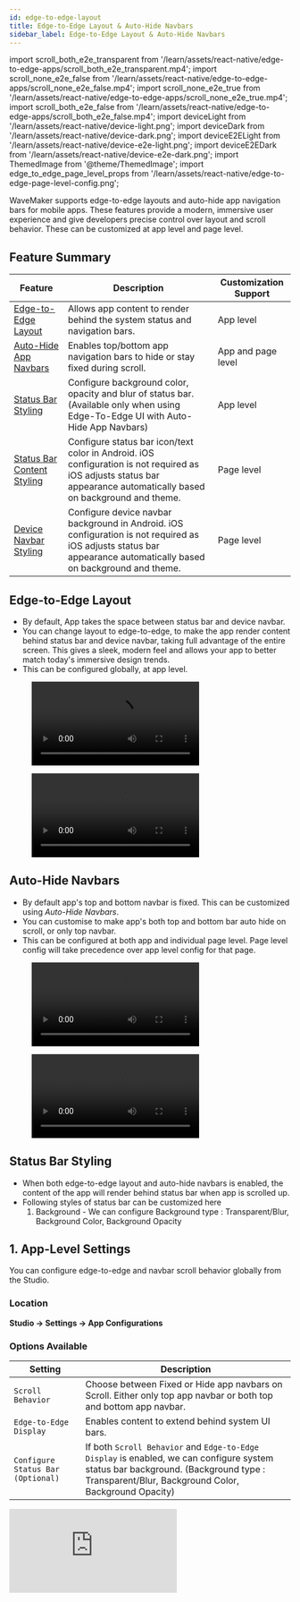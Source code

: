 ```yaml
---
id: edge-to-edge-layout
title: Edge-to-Edge Layout & Auto-Hide Navbars
sidebar_label: Edge-to-Edge Layout & Auto-Hide Navbars
---
```


import scroll_both_e2e_transparent from '/learn/assets/react-native/edge-to-edge-apps/scroll_both_e2e_transparent.mp4';
import scroll_none_e2e_false from '/learn/assets/react-native/edge-to-edge-apps/scroll_none_e2e_false.mp4';
import scroll_none_e2e_true from '/learn/assets/react-native/edge-to-edge-apps/scroll_none_e2e_true.mp4';
import scroll_both_e2e_false from '/learn/assets/react-native/edge-to-edge-apps/scroll_both_e2e_false.mp4';
import deviceLight from '/learn/assets/react-native/device-light.png';
import deviceDark from '/learn/assets/react-native/device-dark.png';
import deviceE2ELight from '/learn/assets/react-native/device-e2e-light.png';
import deviceE2EDark from '/learn/assets/react-native/device-e2e-dark.png';
import ThemedImage from '@theme/ThemedImage';
import edge_to_edge_page_level_props from '/learn/assets/react-native/edge-to-edge-page-level-config.png';

WaveMaker supports edge-to-edge layouts and auto-hide app navigation bars for mobile apps. These features provide a modern, immersive user experience and give developers precise control over layout and scroll behavior. These can be customized at app level and page level.

<div style={{ display: 'flex', justifyConent:'space-between', flexWrap: 'wrap'}}>
<ThemedImage
    alt="Theme-based Image"
    style={{width:'440px', margin:5}}
    sources={{
      light: deviceLight,
      dark: deviceDark,
    }}
/>
<ThemedImage
    alt="Theme-based Image"
    style={{width:'480px', margin:5}}
    sources={{
      light: deviceE2ELight,
      dark: deviceE2EDark,
    }}
/>
</div>

## Feature Summary

| Feature | Description | Customization Support |
|------------------------|------------------------|------------------------|
| [Edge-to-Edge Layout](#edge-to-edge-layout) | Allows app content to render behind the system status and navigation bars. | App level |
| [Auto-Hide App Navbars](#auto-hide-navbars)  | Enables top/bottom app navigation bars to hide or stay fixed during scroll. | App and page level
| [Status Bar Styling](#status-bar-styling) | Configure background color, opacity and blur of status bar. (Available only when using Edge-To-Edge UI with Auto-Hide App Navbars) | App level |
| [Status Bar Content Styling](#status-bar-style-android-only) | Configure status bar icon/text color in Android. iOS configuration is not required as iOS adjusts status bar appearance automatically based on background and theme.| Page level |
| [Device Navbar Styling](#navigation-bar-style-android-only) | Configure device navbar background in Android. iOS configuration is not required as iOS adjusts status bar appearance automatically based on background and theme. | Page level |

## Edge-to-Edge Layout

- By default, App takes the space between status bar and device navbar. 
- You can change layout to edge-to-edge, to make the app render content behind status bar and device navbar, taking full advantage of the entire screen. This gives a sleek, modern feel and allows your app to better match today's immersive design trends.
- This can be configured globally, at app level.

<div style={{ display: 'flex', justifyContent: 'space-around', flexWrap: 'wrap' }}>
  <figure style={{ textAlign: 'center', margin:0 }}>
    <video src={scroll_none_e2e_false} style={{maxWidth: 300, width: '100%'}} controls autoPlay loop playsInline />
    <figcaption>Default App Layout</figcaption>
  </figure>
  <figure style={{ textAlign: 'center', margin:0 }}>
    <video src={scroll_none_e2e_true} style={{ maxWidth: 300, width: '100%', backgroundColor: 'transparent'}} controls autoPlay loop playsInline />
    <figcaption>App with edge-to-edge</figcaption>
  </figure>
</div>

## Auto-Hide Navbars

- By default app's top and bottom navbar is fixed. This can be customized using *Auto-Hide Navbars*.
- You can customise to make app's both top and bottom bar auto hide on scroll, or only top navbar.
- This can be configured at both app and individual page level. Page level config will take precedence over app level config for that page.

<div style={{ display: 'flex', justifyContent: 'space-around', flexWrap: 'wrap' }}>
  <figure style={{ textAlign: 'center', margin:0 }}>
    <video src={scroll_none_e2e_false} style={{ maxWidth: 300, width: '100%'}} controls autoPlay loop playsInline />
    <figcaption>Default App Layout</figcaption>
  </figure>
  <figure style={{ textAlign: 'center', margin:0 }}>
    <video src={scroll_both_e2e_false} style={{ maxWidth: 300, width: '100%', backgroundColor: 'transparent'}} controls autoPlay loop playsInline />
    <figcaption>App with auto-hide on both top and bottom bar</figcaption>
  </figure>
</div>

## Status Bar Styling

- When both edge-to-edge layout and auto-hide navbars is enabled, the content of the app will render behind status bar when app is scrolled up.
- Following styles of status bar can be customized here
  1. Background - We can configure Background type : Transparent/Blur, Background Color, Background Opacity

## 1. App-Level Settings

You can configure edge-to-edge and navbar scroll behavior globally from the Studio.

### Location  
**Studio → Settings → App Configurations**

### Options Available

| Setting                     | Description                                                  |
|-----------------------------|--------------------------------------------------------------|
| `Scroll Behavior`| Choose between Fixed or Hide app navbars on Scroll. Either only top app navbar or both top and bottom app navbar.                       |
| `Edge-to-Edge Display`       | Enables content to extend behind system UI bars.             |
| `Configure Status Bar (Optional)`       | If both `Scroll Behavior` and `Edge-to-Edge Display` is enabled, we can configure system status bar background. (Background type : Transparent/Blur, Background Color, Background Opacity) |

<div style={{ position: "relative", paddingBottom: "56.25%" }}>
  <iframe
    style={{
      width: "100%",
      height: "100%",
      position: "absolute",
      left: 0,
      top: 0,
      borderRadius: 10
    }}
    src="https://embed.app.guidde.com/playbooks/eQXeEgLDXVmMqvfM1zY86C?mode=videoOnly"
    title="Configure Edge-to-Edge Display and Scroll Behavior in WaveMaker"
    frameBorder={0}
    referrerPolicy="unsafe-url"
    allowFullScreen="true"
    allow="clipboard-write"
    sandbox="allow-popups allow-popups-to-escape-sandbox allow-scripts allow-forms allow-same-origin allow-presentation"
  />
</div>

## 2. Page-Level Overrides

To support use cases where specific pages need different layout behavior & styling, the following properties are available on the Page widget.

<img src={edge_to_edge_page_level_props} style={{ width: 300}} alt="Page level props" />

### `Scroll Behaviour`  
Overrides the app-level scroll behavior for the current page.

| Value       | Effect                                          |
|-------------|-------------------------------------------------|
| `Default`      | App Navigation bars remain fixed.                   |
| `Hide top nav`  | Hides top app navbar during scroll.                 |
| `Hide top and bottom nav` | Hides both top and bottom app navbars during scroll.           |

> Page-level settings take precedence over app-level settings.

### `Status Bar Style` (Android Only)

Controls the appearance of the status bar icons and text.

| Value          | Use Case                       |
|----------------|--------------------------------|
| `Default`| Device default behavior. |
| `light-content`| For dark backgrounds (white text/icons) |
| `dark-content` | For light backgrounds (dark text/icons) |

:::note
This prop applies to Android only. iOS adjusts status bar appearance automatically based on background and theme.
:::

### `Navigation Bar Style` (Android Only)

Controls the appearance of the system navigation bar background.

| Value          | Use Case                       |
|----------------|--------------------------------|
| `light`| For light backgrounds. Almost transparent with very light opacity.|
| `Dark` | For dark backgrounds. Semi-transparent with medium opacity. |

:::note
This setting applies only to Android. There's no need to set this for iOS.
:::
